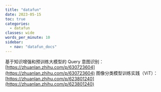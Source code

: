 ```yaml
---
title: "datafun"
date: 2023-05-15
toc: true
categories:
  - datafun
classes: wide
words_per_minute: 10
sidebar:
  - nav: "datafun_docs"
---
```


基于知识增强和预训练大模型的 Query 意图识别：[https://zhuanlan.zhihu.com/p/630723604](https://zhuanlan.zhihu.com/p/630723604)
图像分类模型训练实践（ViT）：[https://zhuanlan.zhihu.com/p/623801240](https://zhuanlan.zhihu.com/p/623801240)
